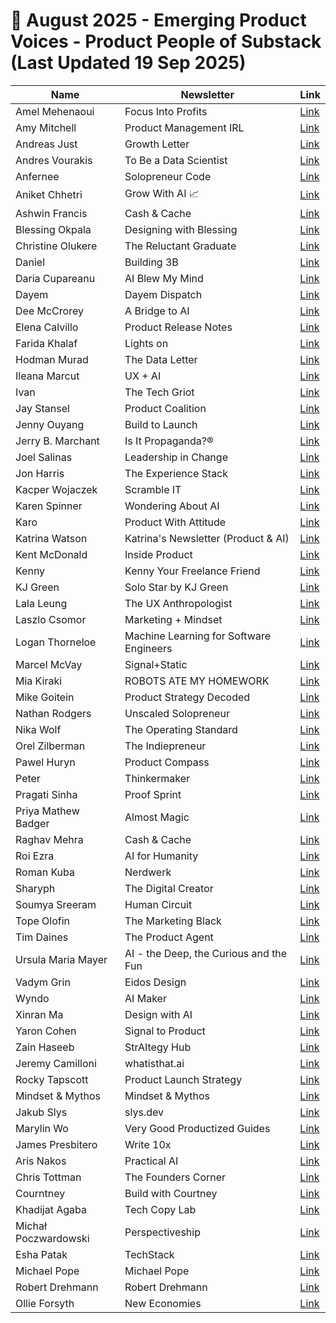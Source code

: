 # 🧠 August 2025 - Emerging Product Voices - Product People of Substack (Last Updated 19 Sep 2025)

| Name | Newsletter | Link |
|------|------------|------|
| Amel Mehenaoui | Focus Into Profits | [Link](https://focusintoprofits.substack.com) |
| Amy Mitchell | Product Management IRL | [Link](https://amycmitchell.substack.com/) |
| Andreas Just | Growth Letter | [Link](https://www.growth-letter.com/) |
| Andres Vourakis | To Be a Data Scientist | [Link](https://tobeadatascientist.com/) |
| Anfernee | Solopreneur Code | [Link](https://solopreneurcode.substack.com/) |
| Aniket Chhetri | Grow With AI 📈 | [Link](https://growwithaiguide.substack.com/) |
| Ashwin Francis | Cash & Cache | [Link](https://cashandcache.substack.com/) |
| Blessing Okpala | Designing with Blessing | [Link](https://blessingokpala.substack.com/) |
| Christine Olukere | The Reluctant Graduate | [Link](https://thereluctantgraduate.substack.com/) |
| Daniel | Building 3B | [Link](https://dmartuk.substack.com/) |
| Daria Cupareanu | AI Blew My Mind | [Link](https://aiblewmymind.substack.com/) |
| Dayem | Dayem Dispatch | [Link](https://dayem.substack.com/) |
| Dee McCrorey | A Bridge to AI | [Link](https://ab2ai.substack.com) |
| Elena Calvillo | Product Release Notes | [Link](https://www.productreleasenotes.com/) |
| Farida Khalaf | Lights on | [Link](https://fafi25.substack.com/) |
| Hodman Murad | The Data Letter | [Link](https://hodmanmurad.substack.com/) |
| Ileana Marcut | UX + AI | [Link](https://ileanamarcut.substack.com/) |
| Ivan | The Tech Griot | [Link](https://substack.com/@thetechgriot) |
| Jay Stansel | Product Coalition | [Link](https://www.productcoalition.com/) |
| Jenny Ouyang | Build to Launch | [Link](https://www.buildtolaunch.ai) |
| Jerry B. Marchant | Is It Propaganda?® | [Link](https://Isitpropaganda.substack.com) |
| Joel Salinas | Leadership in Change | [Link](https://leadershipinchange10.substack.com/) |
| Jon Harris | The Experience Stack | [Link](https://open.substack.com/pub/theexperiencestack?r=vpdsf&utm_medium=ios) |
| Kacper Wojaczek | Scramble IT | [Link](https://scrambleit.substack.com) |
| Karen Spinner | Wondering About AI | [Link](https://wonderingaboutai.substack.com) |
| Karo | Product With Attitude | [Link](https://karozieminski.substack.com/) |
| Katrina Watson | Katrina's Newsletter (Product & AI) | [Link](https://katrinawatson.substack.com/) |
| Kent McDonald | Inside Product | [Link](https://insideproduct.substack.com/) |
| Kenny | Kenny Your Freelance Friend | [Link](https://kennytjay.substack.com/about) |
| KJ Green | Solo Star by KJ Green | [Link](https://substack.com/@solostarbykjg?r=1qt91e&utm_medium=ios) |
| Lala Leung | The UX Anthropologist | [Link](https://lalaleung.substack.com/?utm_campaign=profile_chips) |
| Laszlo Csomor | Marketing + Mindset | [Link](https://marketingplusmindset.substack.com/?utm_campaign=profile_chips) |
| Logan Thorneloe | Machine Learning for Software Engineers | [Link](https://mlforswes.com/?utm_campaign=profile_chips) |
| Marcel McVay | Signal+Static | [Link](http://www.signalstatic.net) |
| Mia Kiraki | ROBOTS ATE MY HOMEWORK | [Link](https://robotsatemyhomework.substack.com/) |
| Mike Goitein | Product Strategy Decoded | [Link](https://michaelgoitein.substack.com/) |
| Nathan Rodgers | Unscaled Solopreneur | [Link](https://www.unscaledsolopreneur.com/) |
| Nika Wolf | The Operating Standard | [Link](https://nikawolf.substack.com/) |
| Orel Zilberman | The Indiepreneur | [Link](https://theindiepreneur.substack.com) |
| Pawel Huryn | Product Compass | [Link](https://www.productcompass.pm/) |
| Peter | Thinkermaker | [Link](https://thinkermaker.substack.com/?utm_campaign=profile_chips) |
| Pragati Sinha | Proof Sprint | [Link](https://proofsprint.substack.com/) |
| Priya Mathew Badger | Almost Magic | [Link](https://almostmagic.substack.com/) |
| Raghav Mehra | Cash & Cache | [Link](https://cashandcache.substack.com/) |
| Roi Ezra | AI for Humanity | [Link](https://aihumanity.substack.com/) |
| Roman Kuba | Nerdwerk | [Link](https://romankuba.substack.com/) |
| Sharyph | The Digital Creator | [Link](https://newsletter.thedigitalcreator.co/) |
| Soumya Sreeram | Human Circuit | [Link](https://soumyasreeram.substack.com/?utm_campaign=profile_chips) |
| Tope Olofin | The Marketing Black | [Link](https://themarketingblack.substack.com) |
| Tim Daines | The Product Agent | [Link](https://productagent.substack.com/?utm_source=recommendations_page&utm_campaign=4097137) |
| Ursula Maria Mayer | AI - the Deep, the Curious and the Fun | [Link](https://ursula8sciform.substack.com/) |
| Vadym Grin | Eidos Design | [Link](https://eidosdesign.substack.com/) |
| Wyndo | AI Maker | [Link](https://aimaker.substack.com/) |
| Xinran Ma | Design with AI | [Link](https://designwithai.substack.com/) |
| Yaron Cohen | Signal to Product | [Link](https://signaltoproduct.substack.com/) |
| Zain Haseeb | StrAItegy Hub | [Link](https://straitegyhub.substack.com) |
| Jeremy Camilloni | whatisthat.ai | [Link](https://witai.substack.com/) |
| Rocky Tapscott | Product Launch Strategy | [Link](https://productlaunchstrategy.org/) |
| Mindset & Mythos | Mindset & Mythos | [Link](https://robopulp.substack.com/) |
| Jakub Slys | slys.dev | [Link](https://iam.slys.dev/) |
| Marylin Wo | Very Good Productized Guides | [Link](https://verygoodproductizedguides.substack.com/) |
| James Presbitero | Write 10x | [Link](https://write10x.substack.com/?utm_campaign=profile_chips) |
| Aris Nakos | Practical AI | [Link](https://nakos.substack.com/?utm_campaign=profile_chips) |
| Chris Tottman | The Founders Corner | [Link](https://www.the-founders-corner.com/?utm_campaign=profile_chips) |
| Courntney | Build with Courtney | [Link](https://buildwithcourtney.substack.com/?utm_source=mention&utm_content=writes) |
| Khadijat Agaba | Tech Copy Lab | [Link](https://khadijatagaba.substack.com/) |
| Michał Poczwardowski | Perspectiveship | [Link](https://read.perspectiveship.com/) |
| Esha Patak | TechStack | [Link](https://techstackbytes.substack.com/?utm_campaign=profile_chips) |
| Michael Pope | Michael Pope | [Link](https://michaelpopedeveloper.substack.com/?utm_campaign=profile_chips) |
| Robert Drehmann | Robert Drehmann | [Link](https://substack.com/@robertdrehmann) |
| Ollie Forsyth | New Economies | [Link](https://www.neweconomies.co/?utm_campaign=profile_chips) |
